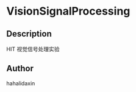 # VisionSignalProcessing


Description
----------------------
HIT 视觉信号处理实验


Author
-----------------------
hahalidaxin
